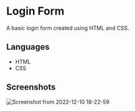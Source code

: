 
# Login Form
A basic login form created using HTML and CSS.

## Languages

- HTML
- CSS




## Screenshots

![Screenshot from 2022-12-10 18-22-59](https://user-images.githubusercontent.com/90974415/206856608-e04fafcb-59ae-46c2-b2f3-8dde1b157af9.png)

